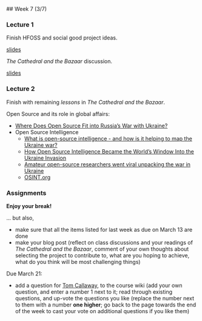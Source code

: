 <div class="week">

<div class="week_heading" markdown="1">
## Week 7 (3/7)
</div>

<div class="column_materials"  markdown="1">

### Lecture 1

Finish HFOSS and social good project ideas.

[slides](slides/HFOSS_short.html)

_The Cathedral and the Bazaar_ discussion.

[slides](slides/cathedral_bazaar_lessons.html)

### Lecture 2

Finish with remaining _lessons_ in _The Cathedral and the Bazaar_.

Open Source and its role in global affairs:
- [Where Does Open Source Fit into Russia’s War with Ukraine?](https://thenewstack.io/where-does-open-source-fit-into-russias-war-with-ukraine/)
- Open Source Intelligence
    - [What is open-source intelligence - and how is it helping to map the Ukraine war?](https://www.theweek.co.uk/news/technology/956029/what-is-open-source-intelligence-ukraine-war)
    - [How Open Source Intelligence Became the World’s Window Into the Ukraine Invasion](https://www.massnews.com/how-open-source-intelligence-became-the-worlds-window-into-the-ukraine-invasion/)
    - [Amateur open-source researchers went viral unpacking the war in Ukraine](https://restofworld.org/2022/osint-viral-ukraine/)
    - [OSINT.org](https://osint.org/about/)


</div>

<div class="column_assign"  markdown="1">

### Assignments

__Enjoy your break!__

... but also,

- make sure that all the items listed for last week as due on March 13 are done
- make your blog post (reflect on class discussions and your readings of _The Cathedral and the Bazaar_,
comment of your own thoughts about selecting the project to contribute to, what are you hoping to achieve,
what do you think will be most challenging things)

Due March 21:
- add a question for [Tom Callaway](https://www.linkedin.com/in/spotfoss/),  to the course wiki (add your own question, and enter a number 1 next to it; read through existing questions, and up-vote the questions you like (replace the number next to them with a number __one higher__; go back to the page towards the end of the week to cast your vote on additional questions if you like them)

</div>
</div>
